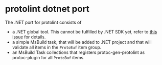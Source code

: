 # protolint dotnet port

The .NET port for protolint consists of

- a .NET global tool. This cannot be fulfilled by .NET SDK yet, 
  refer to [this issue](https://github.com/dotnet/sdk/issues/9503) for details.
- a simple MsBuild task, that will be added to .NET project and that will validate all items in the `ProtoBuf` item group.
- an MsBuild Task collections that registers protoc-gen-protolint as protoc-plugin for all `ProtoBuf` items.